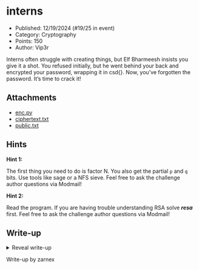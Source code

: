 # interns

- Published: 12/19/2024 (#19/25 in event)
- Category: Cryptography
- Points: 150
- Author: Vip3r

Interns often struggle with creating things, but Elf Bharmeesh insists you give it a shot. You refused initially, but he
went behind your back and encrypted your password, wrapping it in csd{}. Now, you’ve forgotten the password. It’s time
to crack it!

## Attachments

- [enc.py](https://files.vipin.xyz/api/public/dl/OIQB--66/advent-of-ctf-csd/intern-test/enc.py)
- [ciphertext.txt](https://files.vipin.xyz/api/public/dl/2JQTuHVu/advent-of-ctf-csd/intern-test/ciphertext.txt)
- [public.txt](https://files.vipin.xyz/api/public/dl/_SxcgxKg/advent-of-ctf-csd/intern-test/public.txt)

## Hints

**Hint 1:**

The first thing you need to do is factor N. You also get the partial `p` and `q` bits. Use tools like sage or a NFS
sieve. Feel free to ask the challenge author questions via Modmail!

**Hint 2:**

Read the program. If you are having trouble understanding RSA solve **_resa_** first. Feel free to ask the challenge
author questions via Modmail!

## Write-up

<details>
<summary>Reveal write-up</summary>

I first thought there was a more graceful way to factor `N` with leaked `p` and `q`, but I gave up and just factored
with **Cado-NFS** which is as simple as:

```bash
$ make
$ ./cado-nfs.py <N>
```

Then wait forever for it to factor... Eventually I got 3 primes: `p`, `q`, `r`

```txt
p = 196193902291230366369929504455328667247
q = 330729152607130810754863800538364851519
r = 321006911433478242108053772673636286011
```

I did confirm it was correct by doing 2 things

- Adding/Asserting the primes, checking if they multiply to N.
- Comparing the partial salt to my own generated salt from the primes

At this point, we have **N** factored. Now, we need a mask. Using Python for brute-forcing would take too long, so I had
GPT write a **C** script to brute-force **step 3** following the requirements needed for the task.

The biggest issue I encountered was with the first iteration of the mask script. I initially instructed GPT to make a
script, which I fixed up, but it was designed to quit after finding **a** mask. The problem was that there were **more
than one mask**. It wasn’t until later that I realized the mask was wrong but met the requirements. I had to rewrite the
script to brute-force all the way through to find **all the masks** that met the requirements.

After generating the masks, I used my script to check if they were correct. This iterative process helped me identify
the correct masks. Below is the output of the script that generated the **3 masks**.

Since the script is around **170 lines**, I won't paste it here. You can download it [here](./step3brute.c).

```bash
$ time ./brute_mask 14148786803331853127777889559896138396417219981773502601578745985604370779076393473723769040986523787622227351205298

# Truncated for brevity

[*] Progress: 4286000000 / 4294967296 (99.79%)
[*] Progress: 4287000000 / 4294967296 (99.81%)
[*] Progress: 4288000000 / 4294967296 (99.84%)
[*] Progress: 4289000000 / 4294967296 (99.86%)
[*] Progress: 4290000000 / 4294967296 (99.88%)
[*] Progress: 4291000000 / 4294967296 (99.91%)
[*] Progress: 4292000000 / 4294967296 (99.93%)
[*] Progress: 4293000000 / 4294967296 (99.95%)
[*] Progress: 4294000000 / 4294967296 (99.98%)

[*] Finished brute force. Found 3 matches.

[Match #1]
    mask_candidate = 0x8252FF0B (2186477323)
    step3 = 14148786803331853127777889559896138396417219981773502601578745985604370779076393473723769040986523787622229537622713

[Match #2]
    mask_candidate = 0x966321D0 (2523079120)
    step3 = 14148786803331853127777889559896138396417219981773502601578745985604370779076393473723769040986523787622229740049506

[Match #3]
    mask_candidate = 0xC51C22A3 (3306955427)
    step3 = 14148786803331853127777889559896138396417219981773502601578745985604370779076393473723769040986523787622228375918353
./brute_mask   4645.55s user 3.10s system 99% cpu 1:17:28.97 total
```

Now we have our mask, I then started to extract the flag out now. My script is below with comments:

```python
from sage.all import Zmod, pari
from Crypto.Util.number import long_to_bytes

# modular arithmetic setup
N = 20829189282001863372322428196733308195464709019397028562940874561583326274287129648306568901830962480022928679678123
p = 196193902291230366369929504455328667247
q = 330729152607130810754863800538364851519
r = 321006911433478242108053772673636286011

# step3 values from our brute force
step3_values = [
    14148786803331853127777889559896138396417219981773502601578745985604370779076393473723769040986523787622229537622713,
    14148786803331853127777889559896138396417219981773502601578745985604370779076393473723769040986523787622229740049506,
    14148786803331853127777889559896138396417219981773502601578745985604370779076393473723769040986523787622228375918353,
]

# pari primes used for optimization, pari seems to speed up sage like crazy which i came across from https://doc.sagemath.org/html/en/reference/spkg/pari.html
x = pari.addprimes([p, q, r])

# salt is the sum of p and q
salt = p + q

# get modular roots (nth root of value mod mod), returns all roots
def get_roots(value, n, mod):
    try:
        return list(Zmod(mod)(value).nth_root(n, all=True))
    except:
        return []

# process a single step3 value to find the flag
def find_flag(step3):
    step2_roots = get_roots(step3, 5, N)
    if not step2_roots:
        return None
    for step2 in step2_roots:
        step1 = (step2 - salt) % N
        step1_roots = get_roots(step1, 3, N)
        if not step1_roots:
            continue
        for m in step1_roots:
            try:
                plaintext = long_to_bytes(int(m))
                if b'csd' in plaintext:  # flag format starts with 'csd'
                    return plaintext.decode()
            except:
                pass
    return None

# loop through step3 values to find the flag
for step3 in step3_values:
    flag = find_flag(step3)
    if flag:
        print(f"Flag: {flag}")
        break
```

Running it...

```bash
$ sage sol2.sage
Flag: csd{dH4R_dh4r_4Nt1_P1R4cY_5CR33n}
```

Flag: `csd{dH4R_dh4r_4Nt1_P1R4cY_5CR33n}`

</details>

Write-up by zarnex
